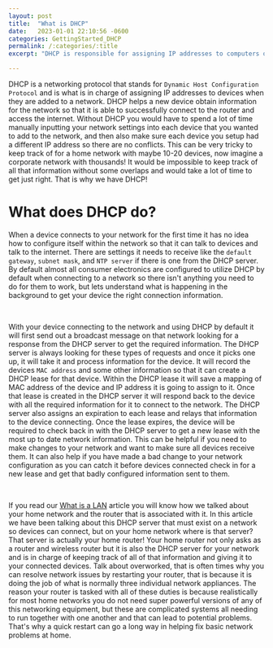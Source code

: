 ```yaml
---
layout: post
title:  "What is DHCP"
date:   2023-01-01 22:10:56 -0600
categories: GettingStarted_DHCP
permalink: /:categories/:title
excerpt: "DHCP is responsible for assigning IP addresses to computers on a network. Without DHCP it would be extremely hard to do any networking at the scale required in todays technology focused world."

---
```


DHCP is a networking protocol that stands for `Dynamic Host Configuration Protocol` and is what is in charge of assigning IP addresses to devices when they are added to a network. DHCP helps a new device obtain information for the network so that it is able to successfully connect to the router and access the internet. Without DHCP you would have to spend a lot of time manually inputting your network settings into each device that you wanted to add to the network, and then also make sure each device you setup had a different IP address so there are no conflicts. This can be very tricky to keep track of for a home network with maybe 10-20 devices, now imagine a corporate network with thousands! It would be impossible to keep track of all that information without some overlaps and would take a lot of time to get just right. That is why we have DHCP!


# What does DHCP do?
When a device connects to your network for the first time it has no idea how to configure itself within the network so that it can talk to devices and talk to the internet. There are settings it needs to receive like the `default gateway`, `subnet mask`, and `NTP server` if there is one from the DHCP server. By default almost all consumer electronics are configured to utilize DHCP by default when connecting to a network so there isn't anything you need to do for them to work, but lets understand what is happening in the background to get your device the right connection information.

<br>

With your device connecting to the network and using DHCP by default it will first send out a broadcast message on that network looking for a response from the DHCP server to get the required information. The DHCP server is always looking for these types of requests and once it picks one up, it will take it and process information for the device. It will record the devices `MAC address` and some other information so that it can create a DHCP lease for that device. Within the DHCP lease it will save a mapping of MAC address of the device and IP address it is going to assign to it. Once that lease is created in the DHCP server it will respond back to the device with all the required information for it to connect to the network. The DHCP server also assigns an expiration to each lease and relays that information to the device connecting. Once the lease expires, the device will be required to check back in with the DHCP server to get a new lease with the most up to date network information. This can be helpful if you need to make changes to your network and want to make sure all devices receive them. It can also help if you have made a bad change to your network configuration as you can catch it before devices connected check in for a new lease and get that badly configured information sent to them.

<br>

If you read our [What is a LAN](https://it-techbytes.com/gettingstarted_networkingbasics/LANNetwork) article you will know how we talked about your home network and the router that is associated with it. In this article we have been talking about this DHCP server that must exist on a network so devices can connect, but on your home network where is that server? That server is actually your home router! Your home router not only asks as a router and wireless router but it is also the DHCP server for your network and is in charge of keeping track of all of that information and giving it to your connected devices. Talk about overworked, that is often times why you can resolve network issues by restarting your router, that is because it is doing the job of what is normally three individual network appliances. The reason your router is tasked with all of these duties is because realistically for most home networks you do not need super powerful versions of any of this networking equipment, but these are complicated systems all needing to run together with one another and that can lead to potential problems. That's why a quick restart can go a long way in helping fix basic network problems at home.
